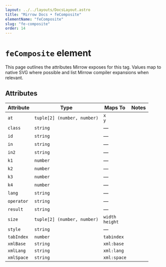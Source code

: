 ```yaml
---
layout: ../../layouts/DocsLayout.astro
title: "Mirrow Docs • feComposite"
elementName: "feComposite"
slug: "fe-composite"
order: 14
---
```


# `feComposite` element

This page outlines the attributes Mirrow exposes for this tag.
Values map to native SVG where possible and list Mirrow compiler expansions when relevant.

## Attributes

| Attribute | Type | Maps To | Notes |
| --- | --- | --- | --- |
| `at` | `tuple[2] (number, number)` | `x`<br />`y` |  |
| `class` | `string` | &mdash; |  |
| `id` | `string` | &mdash; |  |
| `in` | `string` | &mdash; |  |
| `in2` | `string` | &mdash; |  |
| `k1` | `number` | &mdash; |  |
| `k2` | `number` | &mdash; |  |
| `k3` | `number` | &mdash; |  |
| `k4` | `number` | &mdash; |  |
| `lang` | `string` | &mdash; |  |
| `operator` | `string` | &mdash; |  |
| `result` | `string` | &mdash; |  |
| `size` | `tuple[2] (number, number)` | `width`<br />`height` |  |
| `style` | `string` | &mdash; |  |
| `tabIndex` | `number` | `tabindex` |  |
| `xmlBase` | `string` | `xml:base` |  |
| `xmlLang` | `string` | `xml:lang` |  |
| `xmlSpace` | `string` | `xml:space` |  |

